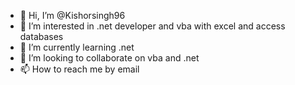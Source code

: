 - 👋 Hi, I’m @Kishorsingh96
- 👀 I’m interested in .net developer and vba with excel and access databases 
- 🌱 I’m currently learning .net
- 💞️ I’m looking to collaborate on vba and .net
- 📫 How to reach me by email 

<!---
Kishorsingh96/Kishorsingh96 is a ✨ special ✨ repository because its `README.md` (this file) appears on your GitHub profile.
You can click the Preview link to take a look at your changes.
--->
